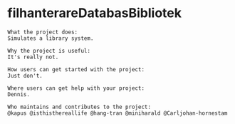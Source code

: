 # filhanterareDatabasBibliotek

    What the project does:
    Simulates a library system.
    
    Why the project is useful:
    It's really not.
    
    How users can get started with the project:
    Just don't.
    
    Where users can get help with your project:
    Dennis.
    
    Who maintains and contributes to the project:
    @kapus @isthisthereallife @hang-tran @miniharald @Carljohan-hornestam

